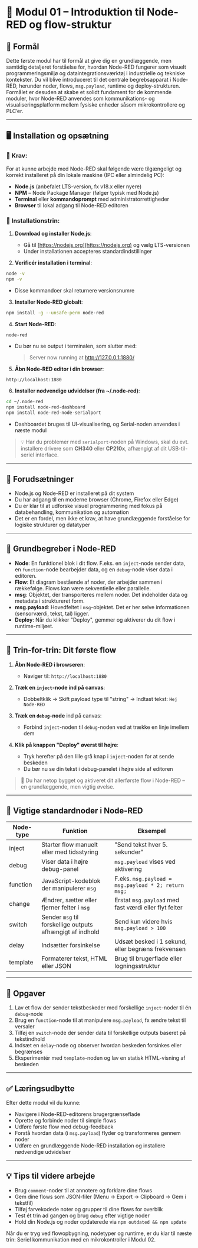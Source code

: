 # 📄 Modul 01 – Introduktion til Node-RED og flow-struktur

## 🎯 Formål
Dette første modul har til formål at give dig en grundlæggende, men samtidig detaljeret forståelse for, hvordan Node-RED fungerer som visuelt programmeringsmiljø og dataintegrationsværktøj i industrielle og tekniske kontekster. Du vil blive introduceret til det centrale begrebsapparat i Node-RED, herunder noder, flows, `msg.payload`, runtime og deploy-strukturen. Formålet er desuden at skabe et solidt fundament for de kommende moduler, hvor Node-RED anvendes som kommunikations- og visualiseringsplatform mellem fysiske enheder såsom mikrokontrollere og PLC’er.

---

## 🖥️ Installation og opsætning

### 🔧 Krav:
For at kunne arbejde med Node-RED skal følgende være tilgængeligt og korrekt installeret på din lokale maskine (IPC eller almindelig PC):

- **Node.js** (anbefalet LTS-version, fx v18.x eller nyere)
- **NPM** – Node Package Manager (følger typisk med Node.js)
- **Terminal** eller **kommandoprompt** med administratorrettigheder
- **Browser** til lokal adgang til Node-RED editoren

### 🧰 Installationstrin:

1. **Download og installer Node.js**:
   - Gå til [https://nodejs.org](https://nodejs.org) og vælg LTS-versionen
   - Under installationen accepteres standardindstillinger

2. **Verificér installation i terminal**:
```bash
node -v
npm -v
```
   - Disse kommandoer skal returnere versionsnumre

3. **Installer Node-RED globalt**:
```bash
npm install -g --unsafe-perm node-red
```

4. **Start Node-RED**:
```bash
node-red
```
   - Du bør nu se output i terminalen, som slutter med:
     > Server now running at http://127.0.0.1:1880/

5. **Åbn Node-RED editor i din browser**:
```text
http://localhost:1880
```

6. **Installer nødvendige udvidelser (fra ~/.node-red)**:
```bash
cd ~/.node-red
npm install node-red-dashboard
npm install node-red-node-serialport
```
   - Dashboardet bruges til UI-visualisering, og Serial-noden anvendes i næste modul

> 💡 Har du problemer med `serialport`-noden på Windows, skal du evt. installere drivere som **CH340** eller **CP210x**, afhængigt af dit USB-til-seriel interface.

---

## 🧰 Forudsætninger
- Node.js og Node-RED er installeret på dit system
- Du har adgang til en moderne browser (Chrome, Firefox eller Edge)
- Du er klar til at udforske visuel programmering med fokus på databehandling, kommunikation og automation
- Det er en fordel, men ikke et krav, at have grundlæggende forståelse for logiske strukturer og datatyper

---

## 🧠 Grundbegreber i Node-RED

- **Node**: En funktionel blok i dit flow. F.eks. en `inject`-node sender data, en `function`-node bearbejder data, og en `debug`-node viser data i editoren.
- **Flow**: Et diagram bestående af noder, der arbejder sammen i rækkefølge. Flows kan være sekventielle eller parallelle.
- **msg**: Objektet, der transporteres mellem noder. Det indeholder data og metadata i struktureret form.
- **msg.payload**: Hovedfeltet i `msg`-objektet. Det er her selve informationen (sensorværdi, tekst, tal) ligger.
- **Deploy**: Når du klikker "Deploy", gemmer og aktiverer du dit flow i runtime-miljøet.

---

## 🧪 Trin-for-trin: Dit første flow

1. **Åbn Node-RED i browseren**:
   - Naviger til: `http://localhost:1880`

2. **Træk en `inject`-node ind på canvas**:
   - Dobbeltklik → Skift payload type til "string" → Indtast tekst: `Hej Node-RED`

3. **Træk en `debug`-node** ind på canvas:
   - Forbind `inject`-noden til `debug`-noden ved at trække en linje imellem dem

4. **Klik på knappen "Deploy" øverst til højre**:
   - Tryk herefter på den lille grå knap i `inject`-noden for at sende beskeden
   - Du bør nu se din tekst i debug-panelet i højre side af editoren

> 🎉 Du har netop bygget og aktiveret dit allerførste flow i Node-RED – en grundlæggende, men vigtig øvelse.

---

## 📌 Vigtige standardnoder i Node-RED

| Node-type  | Funktion                                            | Eksempel                                                  |
|------------|-----------------------------------------------------|-----------------------------------------------------------|
| inject     | Starter flow manuelt eller med tidsstyring          | "Send tekst hver 5. sekunder"                            |
| debug      | Viser data i højre debug-panel                     | `msg.payload` vises ved aktivering                        |
| function   | JavaScript-kodeblok der manipulerer `msg`          | F.eks. `msg.payload = msg.payload * 2; return msg;`       |
| change     | Ændrer, sætter eller fjerner felter i `msg`        | Erstat `msg.payload` med fast værdi eller flyt felter     |
| switch     | Sender `msg` til forskellige outputs afhængigt af indhold | Send kun videre hvis `msg.payload > 100`           |
| delay      | Indsætter forsinkelse                              | Udsæt besked i 1 sekund, eller begræns frekvensen         |
| template   | Formaterer tekst, HTML eller JSON                  | Brug til brugerflade eller logningsstruktur               |

---

## 📝 Opgaver
1. Lav et flow der sender tekstbeskeder med forskellige `inject`-noder til én `debug`-node
2. Brug en `function`-node til at manipulere `msg.payload`, fx ændre tekst til versaler
3. Tilføj en `switch`-node der sender data til forskellige outputs baseret på tekstindhold
4. Indsæt en `delay`-node og observer hvordan beskeden forsinkes eller begrænses
5. Eksperimentér med `template`-noden og lav en statisk HTML-visning af beskeden

---

## ✅ Læringsudbytte
Efter dette modul vil du kunne:
- Navigere i Node-RED-editorens brugergrænseflade
- Oprette og forbinde noder til simple flows
- Udføre første flow med debug-feedback
- Forstå hvordan data (i `msg.payload`) flyder og transformeres gennem noder
- Udføre en grundlæggende Node-RED installation og installere nødvendige udvidelser

---

## 💡 Tips til videre arbejde
- Brug `comment`-noder til at annotere og forklare dine flows
- Gem dine flows som JSON-filer (Menu → Export → Clipboard → Gem i tekstfil)
- Tilføj farvekodede noter og grupper til dine flows for overblik
- Test ét trin ad gangen og brug `debug` efter vigtige noder
- Hold din Node.js og noder opdaterede via `npm outdated && npm update`

Når du er tryg ved flowopbygning, nodetyper og runtime, er du klar til næste trin: Seriel kommunikation med en mikrokontroller i Modul 02.

